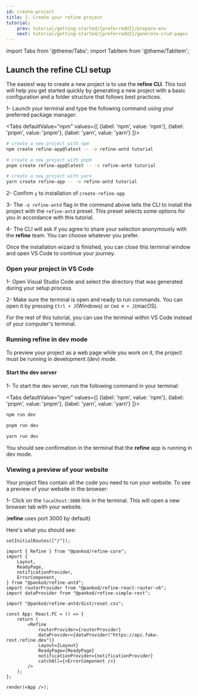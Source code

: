 ```yaml
---
id: create-project
title: 2. Create your refine project
tutorial:
    prev: tutorial/getting-started/{preferredUI}/prepare-env
    next: tutorial/getting-started/{preferredUI}/generate-crud-pages
---
```


import Tabs from '@theme/Tabs';
import TabItem from '@theme/TabItem';

## Launch the refine CLI setup

The easiest way to create a new project is to use the **refine CLI**. This tool will help you get started quickly by generating a new project with a basic configuration and a folder structure that follows best practices.

1- Launch your terminal and type the following command using your preferred package manager:

<Tabs
defaultValue="npm"
values={[ {label: 'npm', value: 'npm'}, {label: 'pnpm', value: 'pnpm'}, {label: 'yarn', value: 'yarn'} ]}>

<TabItem value="npm">

```bash
# create a new project with npm
npm create refine-app@latest -- -o refine-antd tutorial
```

</TabItem>

<TabItem value="pnpm">

```bash
# create a new project with pnpm
pnpm create refine-app@latest -- -o refine-antd tutorial
```

</TabItem>

<TabItem value="yarn">

```bash
# create a new project with yarn
yarn create refine-app -- -o refine-antd tutorial
```

</TabItem>

</Tabs>

2- Confirm `y` to installation of `create-refine-app`

3- The `-o refine-antd` flag in the command above tells the CLI to install the project with the `refine-antd` preset. This preset selects some options for you in accordance with this tutorial.

4- The CLI will ask if you agree to share your selection anonymously with the **refine** team. You can choose whatever you prefer.

Once the installation wizard is finished, you can close this terminal window and open VS Code to continue your journey.

### Open your project in VS Code

1- Open Visual Studio Code and select the directory that was generated during your setup process.

2- Make sure the terminal is open and ready to run commands. You can open it by pressing `Ctrl + J`(Windows) or `Cmd ⌘ + J`(macOS).

For the rest of this tutorial, you can use the terminal within VS Code instead of your computer's terminal.

### Running refine in dev mode

To preview your project as a web page while you work on it, the project must be running in development (dev) mode.

#### Start the dev server

1- To start the dev server, run the following command in your terminal:

<Tabs
defaultValue="npm"
values={[ {label: 'npm', value: 'npm'}, {label: 'pnpm', value: 'pnpm'}, {label: 'yarn', value: 'yarn'} ]}>

<TabItem value="npm">

```bash
npm run dev
```

</TabItem>

<TabItem value="pnpm">

```bash
pnpm run dev
```

</TabItem>

<TabItem value="yarn">

```bash
yarn run dev
```

</TabItem>

</Tabs>

You should see confirmation in the terminal that the **refine** app is running in dev mode.

### Viewing a preview of your website

Your project files contain all the code you need to run your website. To see a preview of your website in the browser:

1- Click on the `localhost:3000` link in the terminal. This will open a new browser tab with your website.

(**refine** uses port 3000 by default)

Here's what you should see:

```tsx live previewOnly previewHeight=450px url=http://localhost:3000
setInitialRoutes(["/"]);

import { Refine } from "@pankod/refine-core";
import {
    Layout,
    ReadyPage,
    notificationProvider,
    ErrorComponent,
} from "@pankod/refine-antd";
import routerProvider from "@pankod/refine-react-router-v6";
import dataProvider from "@pankod/refine-simple-rest";

import "@pankod/refine-antd/dist/reset.css";

const App: React.FC = () => {
    return (
        <Refine
            routerProvider={routerProvider}
            dataProvider={dataProvider("https://api.fake-rest.refine.dev")}
            Layout={Layout}
            ReadyPage={ReadyPage}
            notificationProvider={notificationProvider}
            catchAll={<ErrorComponent />}
        />
    );
};

render(<App />);
```
